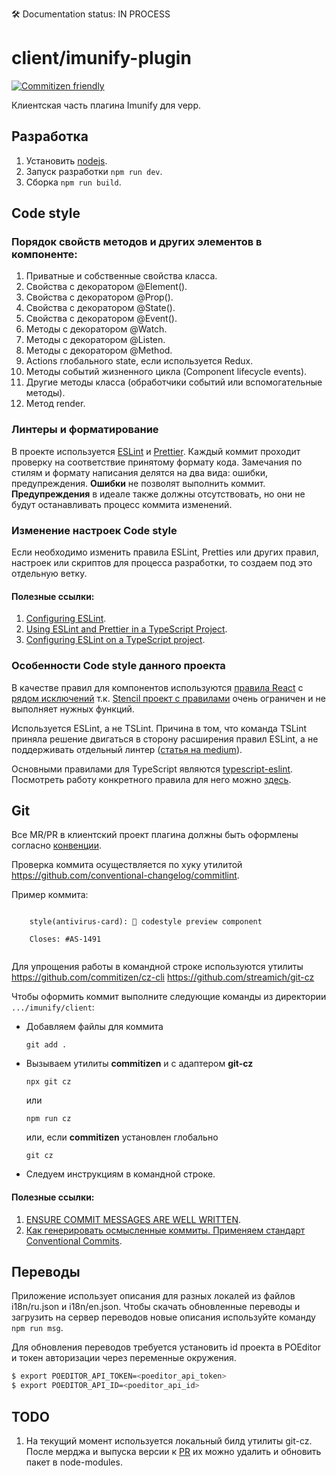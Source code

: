 🛠 Documentation status: IN PROCESS

# client/imunify-plugin

[![Commitizen friendly](https://img.shields.io/badge/commitizen-friendly-brightgreen.svg)](http://commitizen.github.io/cz-cli/)

Клиентская часть плагина Imunify для vepp.

## Разработка
1. Установить [nodejs](https://nodejs.org/en/).
2. Запуск разработки `npm run dev`.
3. Сборка `npm run build`.


## Code style


### Порядок свойств методов и других элементов в компоненте:

1. Приватные и собственные свойства класса.
1. Свойства с декоратором @Element().
1. Свойства с декоратором @Prop().
1. Свойства с декоратором @State().
1. Свойства с декоратором @Event().
1. Методы с декоратором @Watch.
1. Методы с декоратором @Listen.
1. Методы с декоратором @Method.
1. Actions глобального state, если используется Redux.
1. Методы событий жизненного цикла (Component lifecycle events).
1. Другие методы класса (обработчики событий или вспомогательные методы).
1. Метод render.


### Линтеры и форматирование

В проекте используется [ESLint](https://eslint.org) и [Prettier](https://prettier.io). Каждый коммит проходит проверку на соответствие принятому формату кода. Замечания по стилям и формату написания делятся на два вида: ошибки, предупреждения. **Ошибки** не позволят выполнить коммит. **Предупреждения** в идеале также должны отсутствовать, но они не будут останавливать процесс коммита изменений.


### Изменение настроек Code style

Если необходимо изменить правила ESLint, Pretties или других правил, настроек или скриптов для процесса разработки, то создаем под это отдельную ветку.

#### Полезные ссылки:

1. [Configuring ESLint](https://eslint.org/docs/user-guide/configuring).
1. [Using ESLint and Prettier in a TypeScript Project](https://dev.to/robertcoopercode/using-eslint-and-prettier-in-a-typescript-project-53jb).
1. [Configuring ESLint on a TypeScript project](https://javascriptplayground.com/typescript-eslint/).


### Особенности Code style данного проекта

В качестве правил для компонентов используются [правила React](https://github.com/yannickcr/eslint-plugin-react) с [рядом исключений](https://stackoverflow.com/questions/42541559/eslint-with-react-gives-no-unused-vars-errors) т.к. [Stencil проект с правилами](https://github.com/ionic-team/stencil-eslint) очень ограничен и не выполняет нужных функций.


Используется ESLint, а не TSLint. Причина в том, что команда TSLint приняла решение двигаться в сторону расширения правил ESLint, а не поддерживать отдельный линтер ([статья на medium](https://medium.com/palantir/tslint-in-2019-1a144c2317a9)). 

Основными правилами для TypeScript являются [typescript-eslint](https://github.com/typescript-eslint/typescript-eslint).
Посмотреть работу конкретного правила для него можно [здесь](https://github.com/typescript-eslint/typescript-eslint/tree/master/packages/eslint-plugin/docs/rules).


## Git

Все MR/PR в клиентский проект плагина должны быть оформлены согласно [конвенции](https://www.conventionalcommits.org/ru/v1.0.0-beta.4/).

Проверка коммита осуществляется по хуку утилитой https://github.com/conventional-changelog/commitlint.

Пример коммита:
```

    style(antivirus-card): 🎨 codestyle preview component

    Closes: #AS-1491


```

Для упрощения работы в командной строке используются утилиты
https://github.com/commitizen/cz-cli
https://github.com/streamich/git-cz


Чтобы оформить коммит выполните следующие команды из директории `.../imunify/client`:

- Добавляем файлы для коммита
  
  `git add .`

- Вызываем утилиты **commitizen** и с адаптером **git-cz**
  
  `npx git cz`

  или

  `npm run cz`

  или, если **commitizen** установлен глобально

  `git cz`

- Следуем инструкциям в командной строке.

#### Полезные ссылки:
1. [ENSURE COMMIT MESSAGES ARE WELL WRITTEN](https://delicious-insights.com/en/posts/git-hooks-commit/).
1. [Как генерировать осмысленные коммиты. Применяем стандарт Conventional Commits](https://habr.com/ru/company/yandex/blog/431432/).


## Переводы

Приложение использует описания для разных локалей из файлов i18n/ru.json и i18n/en.json. Чтобы скачать обновленные переводы и загрузить на сервер переводов новые описания используйте команду `npm run msg`. 

Для обновления переводов требуется установить id проекта в POEditor и токен авторизации через переменные окружения.

```bash
$ export POEDITOR_API_TOKEN=<poeditor_api_token>
$ export POEDITOR_API_ID=<poeditor_api_id>
```


## TODO

1. На текущий момент используется локальный билд утилиты git-cz. После мерджа и выпуска версии к [PR](https://github.com/streamich/git-cz/pull/67) их можно удалить и обновить пакет в node-modules.